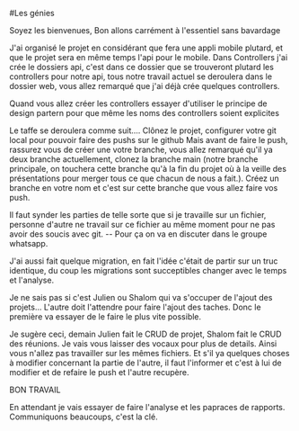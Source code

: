 #Les génies

Soyez les bienvenues,
Bon allons carrément à l'essentiel sans bavardage

J'ai organisé le projet en considérant que fera une appli mobile plutard, et que le projet sera en même temps l'api pour le mobile.
Dans Controllers j'ai crée le dossiers api, c'est dans ce dossier que se trouveront plutard les controllers pour notre api, tous notre travail actuel se deroulera dans le dossier web, vous allez remarqué que j'ai déjà crée quelques controllers.

Quand vous allez créer les controllers essayer d'utiliser le principe de design partern pour que même les noms des controllers soient explicites

Le taffe se deroulera comme suit....
Clônez le projet, configurer votre git local pour pouvoir faire des pushs sur le github
Mais avant de faire le push, rassurez vous de créer une votre branche, vous allez remarqué qu'il ya deux branche actuellement, clonez la branche main (notre branche principale, on touchera cette branche qu'à la fin du projet où à la veille des présentations pour merger tous ce que chacun de nous a fait.).
Créez un branche en votre nom et c'est sur cette branche que vous allez faire vos push.

Il faut synder les parties de telle sorte que si je travaille sur un fichier, personne d'autre ne travail sur ce fichier au même moment pour ne pas avoir des soucis avec git.  -- Pour ça on va en discuter dans le groupe whatsapp.

J'ai aussi fait quelque migration, en fait l'idée c'était de partir sur un truc identique, du coup les migrations sont succeptibles changer avec le temps et l'analyse.

Je ne sais pas si c'est Julien ou Shalom qui va s'occuper de l'ajout des projets... L'autre doit l'attendre pour faire l'ajout des taches. Donc le première va essayer de le faire le plus vite possible.

Je sugère ceci, demain Julien fait le CRUD de projet, Shalom fait le CRUD des réunions.
Je vais vous laisser des vocaux pour plus de details.
Ainsi vous n'allez pas travailler sur les mêmes fichiers. Et s'il ya quelques choses à modifier concernant la partie de l'autre, il faut l'informer et c'est à lui de modifier et de refaire le push et l'autre recupère.

BON TRAVAIL

En attendant je vais essayer de faire l'analyse et les papraces de rapports.
Communiquons beaucoups, c'est la clé.




